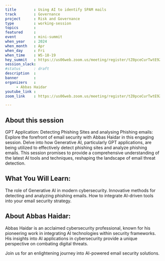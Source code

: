```yaml
---
title        : Using AI to identify SPAM mails
track        : Governance
project      : Risk and Governance
type         : working-session
topics       :
featured     :
event        : mini-summit
when_year    : 2024
when_month   : Apr
when_day     : Fri
when_time    : WS-18-19
hey_summit   : https://us06web.zoom.us/meeting/register/tZ0pceCurTwtE9Zi9cwBJdsDSZlgXv9WjVGq
session_slack:
#status      : draft
description  :
banner       : 
organizers   :
     - Abbas Haidar     
youtube_link : 
zoom_link    : https://us06web.zoom.us/meeting/register/tZ0pceCurTwtE9Zi9cwBJdsDSZlgXv9WjVGq

---
```


## About this session
GPT Application: Detecting Phishing Sites  and analysing Phishing emails: 
Explore the forefront of email security with Abbas Haidar in this engaging session. Delve into how Generative AI, particularly GPT applications, are being utilized to effectively detect phishing sites and analyze phishing emails. This session promises to provide a comprehensive understanding of the latest AI tools and techniques, reshaping the landscape of email threat detection.

## What You Will Learn:

The role of Generative AI in modern cybersecurity.
Innovative methods for detecting and analyzing phishing emails.
How to integrate AI-driven tools into your email security strategy.

## About Abbas Haidar:
Abbas Haidar is an acclaimed cybersecurity professional, known for his pioneering work in integrating AI technologies within security frameworks. His insights into AI applications in cybersecurity provide a unique perspective on combating digital threats.

Join us for an enlightening journey into AI-powered email security solutions.
